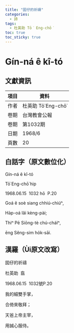 ```yaml
---
title: "囡仔的祈禱"
categories:
  - 詩
tags:
  - 杜英助 Tō͘ Eng-chō͘
toc: true
toc_sticky: true
---
```


# Gín-ná ê kî-tó

## 文獻資訊

| 項目 | 資料 |
|---|---|
| 作者 | 杜英助 Tō͘ Eng-chō͘ |
| 卷期 | 台灣教會公報 |
| 卷期 | 第1032期 |
| 日期 | 1968/6 |
| 頁數 | 20 |

## 白話字（原文數位化）

Gín-ná ê kî-tó

Tō͘ Eng-chō͘ hip

1968.06.15  1032 hō  P.20

Goá ê soè siang chhiú-chiúⁿ,

Ha̍p-oá lâi kèng-pài;

Thiⁿ Pē Siōng-tè chú-cháiⁿ,

ēng Sêng-sim ho̍k-sāi.

## 漢羅（Ùi原文改寫）

囡仔的祈禱

杜英助  翕

1968.06.15  1032號P.20

我的細雙手掌，

合倚來敬拜；

天爸上帝主宰，

用誠心服侍。
